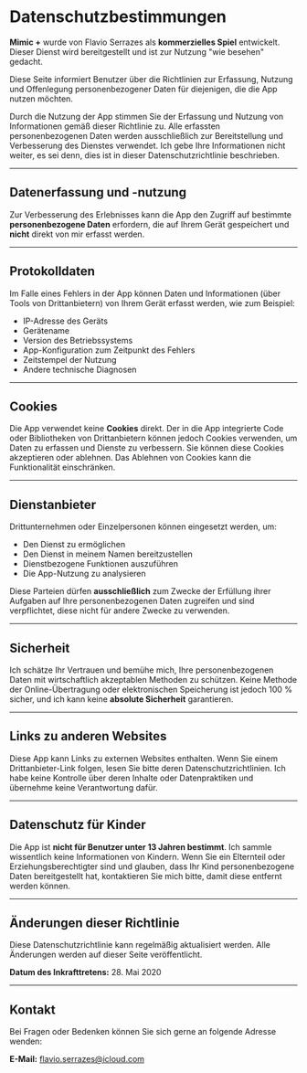 # Datenschutzbestimmungen

**Mimic +** wurde von Flavio Serrazes als **kommerzielles Spiel** entwickelt. Dieser Dienst wird bereitgestellt und ist zur Nutzung "wie besehen" gedacht.

Diese Seite informiert Benutzer über die Richtlinien zur Erfassung, Nutzung und Offenlegung personenbezogener Daten für diejenigen, die die App nutzen möchten.

Durch die Nutzung der App stimmen Sie der Erfassung und Nutzung von Informationen gemäß dieser Richtlinie zu. Alle erfassten personenbezogenen Daten werden ausschließlich zur Bereitstellung und Verbesserung des Dienstes verwendet. Ich gebe Ihre Informationen nicht weiter, es sei denn, dies ist in dieser Datenschutzrichtlinie beschrieben.

---

## Datenerfassung und -nutzung

Zur Verbesserung des Erlebnisses kann die App den Zugriff auf bestimmte **personenbezogene Daten** erfordern, die auf Ihrem Gerät gespeichert und **nicht** direkt von mir erfasst werden.

---

## Protokolldaten

Im Falle eines Fehlers in der App können Daten und Informationen (über Tools von Drittanbietern) von Ihrem Gerät erfasst werden, wie zum Beispiel:

- IP-Adresse des Geräts
- Gerätename
- Version des Betriebssystems
- App-Konfiguration zum Zeitpunkt des Fehlers
- Zeitstempel der Nutzung
- Andere technische Diagnosen

---

## Cookies

Die App verwendet keine **Cookies** direkt. Der in die App integrierte Code oder Bibliotheken von Drittanbietern können jedoch Cookies verwenden, um Daten zu erfassen und Dienste zu verbessern. Sie können diese Cookies akzeptieren oder ablehnen. Das Ablehnen von Cookies kann die Funktionalität einschränken.

---

## Dienstanbieter

Drittunternehmen oder Einzelpersonen können eingesetzt werden, um:

- Den Dienst zu ermöglichen
- Den Dienst in meinem Namen bereitzustellen
- Dienstbezogene Funktionen auszuführen
- Die App-Nutzung zu analysieren

Diese Parteien dürfen **ausschließlich** zum Zwecke der Erfüllung ihrer Aufgaben auf Ihre personenbezogenen Daten zugreifen und sind verpflichtet, diese nicht für andere Zwecke zu verwenden.

---

## Sicherheit

Ich schätze Ihr Vertrauen und bemühe mich, Ihre personenbezogenen Daten mit wirtschaftlich akzeptablen Methoden zu schützen. Keine Methode der Online-Übertragung oder elektronischen Speicherung ist jedoch 100 % sicher, und ich kann keine **absolute Sicherheit** garantieren.

---

## Links zu anderen Websites

Diese App kann Links zu externen Websites enthalten. Wenn Sie einem Drittanbieter-Link folgen, lesen Sie bitte deren Datenschutzrichtlinien. Ich habe keine Kontrolle über deren Inhalte oder Datenpraktiken und übernehme keine Verantwortung dafür.

---

## Datenschutz für Kinder

Die App ist **nicht für Benutzer unter 13 Jahren bestimmt**. Ich sammle wissentlich keine Informationen von Kindern. Wenn Sie ein Elternteil oder Erziehungsberechtigter sind und glauben, dass Ihr Kind personenbezogene Daten bereitgestellt hat, kontaktieren Sie mich bitte, damit diese entfernt werden können.

---

## Änderungen dieser Richtlinie

Diese Datenschutzrichtlinie kann regelmäßig aktualisiert werden. Alle Änderungen werden auf dieser Seite veröffentlicht.

**Datum des Inkrafttretens:** 28. Mai 2020

---

## Kontakt

Bei Fragen oder Bedenken können Sie sich gerne an folgende Adresse wenden:

**E-Mail:** [flavio.serrazes@icloud.com](mailto:flavio.serrazes@icloud.com)
